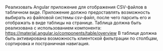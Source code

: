 Реализовать Angular приложение для отображения CSV-файлов в табличном виде.
Приложение должно предоставлять возможность выбирать из файловой системы csv-файл, после чего парсить его и отображать в виде таблицы на странице.
Таблица должна быть реализована с использованием компонента: https://material.angular.io/components/table/overview
В таблице должна быть активирована возможность клиентской фильтрации по столбцам, сортировка и постраничная навигация.